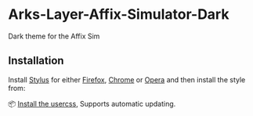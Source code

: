 # Arks-Layer-Affix-Simulator-Dark
Dark theme for the Affix Sim

## Installation
Install [Stylus](https://add0n.com/stylus.html) for either [Firefox](https://addons.mozilla.org/en-US/firefox/addon/styl-us/), [Chrome](https://chrome.google.com/webstore/detail/stylus/clngdbkpkpeebahjckkjfobafhncgmne) or [Opera](https://addons.opera.com/en-gb/extensions/details/stylus/) and then install the style from:

📦 [Install the usercss](https://github.com/SynthSy/Arks-Layer-Affix-Simulator-Dark/raw/master/arks-layer-affix-sim.user.css), Supports automatic updating.
